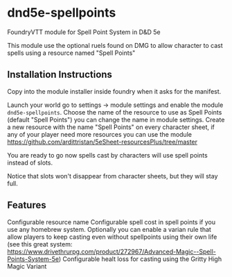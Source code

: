 # dnd5e-spellpoints
 FoundryVTT module for Spell Point System in D&D 5e
 
 This module use the optional ruels found on DMG to allow character to cast spells using a resource named "Spell Points"
 
## Installation Instructions
Copy into the module installer inside foundry when it asks for the manifest.

Launch your world go to settings -> module settings and enable the module `dnd5e-spellpoints`.
Choose the name of the resource to use as Spell Points (default "Spell Points") you can change the name in module settings.
Create a new resource with the name "Spell Points" on every character sheet, if any of your player need more resources you can use the module https://github.com/ardittristan/5eSheet-resourcesPlus/tree/master

You are ready to go now spells cast by characters will use spell points instead of slots.

Notice that slots won't disappear from character sheets, but they will stay full.

## Features
Configurable resource name
Configurable spell cost in spell points if you use any homebrew system.
Optionally you can enable a varian rule that allow players to keep casting even without spellpoints using their own life (see this great system: https://www.drivethrurpg.com/product/272967/Advanced-Magic--Spell-Points-System-5e)
Configurable healt loss for casting using the Gritty High Magic Variant
